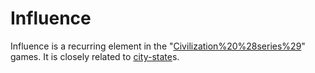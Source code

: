 # Influence

Influence is a recurring element in the "[Civilization%20%28series%29](Civilization)" games. It is closely related to [city-state](city-state)s.